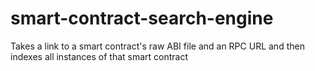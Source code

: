 # smart-contract-search-engine
Takes a link to a smart contract's raw ABI file and an RPC URL and then indexes all instances of that smart contract
